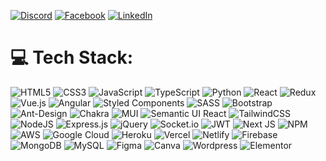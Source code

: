 [![Discord](https://img.shields.io/badge/Discord-%237289DA.svg?logo=discord&logoColor=white)](https://discord.gg/Arik#3250) [![Facebook](https://img.shields.io/badge/Facebook-%231877F2.svg?logo=Facebook&logoColor=white)](https://facebook.com/arik-alexandrov) [![LinkedIn](https://img.shields.io/badge/LinkedIn-%230077B5.svg?logo=linkedin&logoColor=white)](https://www.linkedin.com/in/dan-yanuka-2a2356288)

# 💻 Tech Stack:
![HTML5](https://img.shields.io/badge/html5-%23E34F26.svg?style=for-the-badge&logo=html5&logoColor=white) ![CSS3](https://img.shields.io/badge/css3-%231572B6.svg?style=for-the-badge&logo=css3&logoColor=white) ![JavaScript](https://img.shields.io/badge/javascript-%23323330.svg?style=for-the-badge&logo=javascript&logoColor=%23F7DF1E) ![TypeScript](https://img.shields.io/badge/typescript-%23007ACC.svg?style=for-the-badge&logo=typescript&logoColor=white) ![Python](https://img.shields.io/badge/python-%23306998.svg?style=for-the-badge&logo=python&logoColor=%23FFD43B) ![React](https://img.shields.io/badge/react-%2320232a.svg?style=for-the-badge&logo=react&logoColor=%2361DAFB) ![Redux](https://img.shields.io/badge/redux-%23593d88.svg?style=for-the-badge&logo=redux&logoColor=white) ![Vue.js](https://img.shields.io/badge/vuejs-%2335495e.svg?style=for-the-badge&logo=vuedotjs&logoColor=%234FC08D) ![Angular](https://img.shields.io/badge/angular-%23DD0031.svg?style=for-the-badge&logo=angular&logoColor=white) ![Styled Components](https://img.shields.io/badge/styled--components-DB7093?style=for-the-badge&logo=styled-components&logoColor=white) ![SASS](https://img.shields.io/badge/SASS-hotpink.svg?style=for-the-badge&logo=SASS&logoColor=white) ![Bootstrap](https://img.shields.io/badge/bootstrap-%23563D7C.svg?style=for-the-badge&logo=bootstrap&logoColor=white) ![Ant-Design](https://img.shields.io/badge/-AntDesign-%230170FE?style=for-the-badge&logo=ant-design&logoColor=white) ![Chakra](https://img.shields.io/badge/chakra-%234ED1C5.svg?style=for-the-badge&logo=chakraui&logoColor=white) ![MUI](https://img.shields.io/badge/MUI-%230081CB.svg?style=for-the-badge&logo=material-ui&logoColor=white) ![Semantic UI React](https://img.shields.io/badge/Semantic%20UI%20React-%2335BDB2.svg?style=for-the-badge&logo=SemanticUIReact&logoColor=white) ![TailwindCSS](https://img.shields.io/badge/tailwindcss-%2338B2AC.svg?style=for-the-badge&logo=tailwind-css&logoColor=white) ![NodeJS](https://img.shields.io/badge/node.js-6DA55F?style=for-the-badge&logo=node.js&logoColor=white) ![Express.js](https://img.shields.io/badge/express.js-%23404d59.svg?style=for-the-badge&logo=express&logoColor=%2361DAFB) ![jQuery](https://img.shields.io/badge/jquery-%230769AD.svg?style=for-the-badge&logo=jquery&logoColor=white) ![Socket.io](https://img.shields.io/badge/Socket.io-black?style=for-the-badge&logo=socket.io&badgeColor=010101) ![JWT](https://img.shields.io/badge/JWT-black?style=for-the-badge&logo=JSON%20web%20tokens) ![Next JS](https://img.shields.io/badge/Next-black?style=for-the-badge&logo=next.js&logoColor=white) ![NPM](https://img.shields.io/badge/NPM-%23000000.svg?style=for-the-badge&logo=npm&logoColor=white) ![AWS](https://img.shields.io/badge/AWS-%23FF9900.svg?style=for-the-badge&logo=amazon-aws&logoColor=white) ![Google Cloud](https://img.shields.io/badge/Google%20Cloud-%234285F4.svg?style=for-the-badge&logo=google-cloud&logoColor=white) ![Heroku](https://img.shields.io/badge/heroku-%23430098.svg?style=for-the-badge&logo=heroku&logoColor=white) ![Vercel](https://img.shields.io/badge/vercel-%23000000.svg?style=for-the-badge&logo=vercel&logoColor=white) ![Netlify](https://img.shields.io/badge/netlify-%23000000.svg?style=for-the-badge&logo=netlify&logoColor=#00C7B7) ![Firebase](https://img.shields.io/badge/firebase-%23039BE5.svg?style=for-the-badge&logo=firebase) ![MongoDB](https://img.shields.io/badge/MongoDB-%234ea94b.svg?style=for-the-badge&logo=mongodb&logoColor=white) ![MySQL](https://img.shields.io/badge/mysql-%2300f.svg?style=for-the-badge&logo=mysql&logoColor=white) ![Figma](https://img.shields.io/badge/figma-%23F24E1E.svg?style=for-the-badge&logo=figma&logoColor=white) ![Canva](https://img.shields.io/badge/Canva-%2300C4CC.svg?style=for-the-badge&logo=Canva&logoColor=white) ![Wordpress](https://img.shields.io/badge/wordpress-%23464342.svg?style=for-the-badge&logo=wordpress&logoColor=white)  ![Elementor](https://img.shields.io/badge/elementor-%23e42ca4.svg?style=for-the-badge&logo=elementor&logoColor=%23f87ecc )

